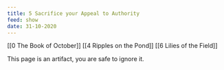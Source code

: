 ```yaml
---
title: 5 Sacrifice your Appeal to Authority
feed: show
date: 31-10-2020
---
```


[[0 The Book of October]] [[4 Ripples on the Pond]] [[6 Lilies of the Field]]

This page is an artifact, you are safe to ignore it.
